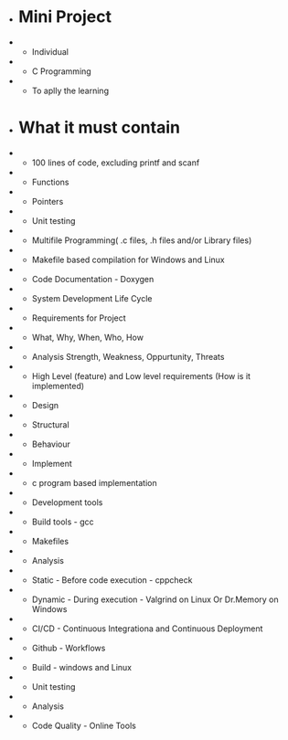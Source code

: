 + # Mini Project
+ * Individual
+ * C Programming
+ * To aplly the learning
+ # What it must contain
+ * 100 lines of code, excluding printf and scanf
+  * Functions
+  * Pointers
+  * Unit testing
+  * Multifile Programming( .c files, .h files and/or Library files)
+  * Makefile based compilation for Windows and Linux
+  * Code Documentation - Doxygen
+ * System Development Life Cycle
+  * Requirements for Project
+   * What, Why, When, Who, How
+   * Analysis Strength, Weakness, Oppurtunity, Threats
+   * High Level (feature) and Low level requirements (How is it implemented)
+  * Design
+   * Structural
+   * Behaviour
+  * Implement
+   * c program based implementation
+  * Development tools
+ *  Build tools - gcc
+  * Makefiles
+  * Analysis
+    * Static - Before code execution - cppcheck
+    * Dynamic - During execution - Valgrind on Linux Or Dr.Memory on Windows 
+  * CI/CD - Continuous Integrationa and Continuous Deployment
+   * Github - Workflows 
+    * Build - windows and Linux
+    * Unit testing
+    * Analysis
+    * Code Quality - Online Tools 
  
